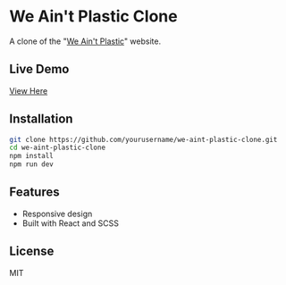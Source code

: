 # We Ain't Plastic Clone

A clone of the "[We Ain't Plastic](https://weaintplastic.com/)" website.

## Live Demo

[View Here](https://weaintplastic-clone.vercel.app/)

## Installation

```bash
git clone https://github.com/yourusername/we-aint-plastic-clone.git
cd we-aint-plastic-clone
npm install
npm run dev
```

## Features

- Responsive design
- Built with React and SCSS

## License

MIT